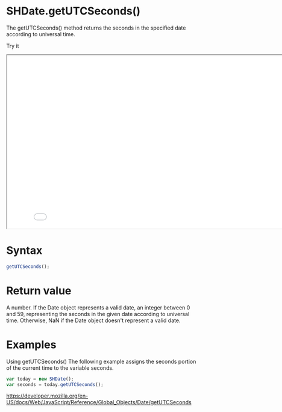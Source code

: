 # SHDate.getUTCSeconds()

The getUTCSeconds() method returns the seconds in the specified date according to universal time.

Try it

<iframe style="width: 830px; height: 460px;" src="/SHDateTime-js/examples/live.html?function=getHours" title="MDN Web Docs Interactive Example" loading="lazy"></iframe>
<br/>

# Syntax

```js
getUTCSeconds();
```

# Return value

A number. If the Date object represents a valid date, an integer between 0 and 59, representing the seconds in the given date according to universal time. Otherwise, NaN if the Date object doesn't represent a valid date.

# Examples

Using getUTCSeconds()
The following example assigns the seconds portion of the current time to the variable seconds.

```js
var today = new SHDate();
var seconds = today.getUTCSeconds();
```

https://developer.mozilla.org/en-US/docs/Web/JavaScript/Reference/Global_Objects/Date/getUTCSeconds
